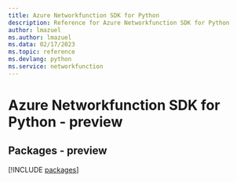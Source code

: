 ```yaml
---
title: Azure Networkfunction SDK for Python
description: Reference for Azure Networkfunction SDK for Python
author: lmazuel
ms.author: lmazuel
ms.data: 02/17/2023
ms.topic: reference
ms.devlang: python
ms.service: networkfunction
---
```

# Azure Networkfunction SDK for Python - preview
## Packages - preview
[!INCLUDE [packages](networkfunction-index.md)]